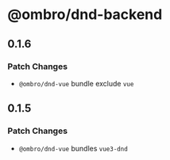 # @ombro/dnd-backend

## 0.1.6

### Patch Changes

- `@ombro/dnd-vue` bundle exclude `vue`

## 0.1.5

### Patch Changes

- `@ombro/dnd-vue` bundles `vue3-dnd`
